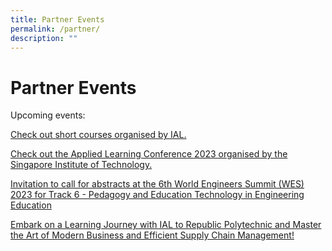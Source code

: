 ```yaml
---
title: Partner Events
permalink: /partner/
description: ""
---
```

# Partner Events

Upcoming events:

[Check out short courses organised by IAL.](https://www.ial.edu.sg/short-courses/)

         
[Check out the Applied Learning Conference 2023 organised by the Singapore Institute of Technology.](https://preview.mailerlite.com/x5y4b7z3g6)

[Invitation to call for abstracts at the 6th World Engineers Summit (WES) 2023  for Track 6 - Pedagogy and Education Technology in Engineering Education](https://www.wes-ies.org/registration-ies/submit-a-paper/)

[Embark on a Learning Journey with IAL to Republic Polytechnic and Master the Art of Modern Business and Efficient Supply Chain Management!](https://www.ial.edu.sg/events/learning-journey-to-rp/)
